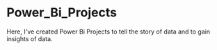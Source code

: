 # Power_Bi_Projects

Here, I've created Power Bi Projects to tell the story of data and to gain insights of data.
